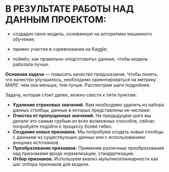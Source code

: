 # В РЕЗУЛЬТАТЕ РАБОТЫ НАД ДАННЫМ ПРОЕКТОМ:

* создадиv свою модель, основанную на алгоритмах машинного обучения;

* примеv участие в соревновании на Kaggle;

* поймёv, как правильно «подготовить» данные, чтобы модель работала лучше.

**Основная задача** — повысить качество предсказания. Чтобы понять, что качество улучшилось, необходимо ориентироваться на метрику *MAPE*: чем она меньше, тем лучше. Рассмотрим шаги подробнее.

Задачу, которая стоит далее, можно свести к пяти пунктам:

* **Удаление строковых значений.** Вам необходимо удалить из набора данных столбцы, данные в которых представлены не числами.
* **Очистка от пропущенных значений.** На предыдущем шаге мы делали это самым грубым из всех возможных способов, сейчас попробуйте подойти к процессу более гибко.
* **Создание новых признаков.** Мы попробуем создать новые столбцы с данными из существующих данных или с использованием внешних источников.
* **Преобразование признаков.** Применим различные преобразования над признаками вроде нормализации, стандартизации.
* **Отбор признаков.** Используем анализ мультиколлинеарности как шаг отбора признаков для модели.